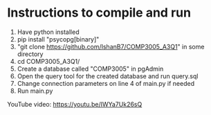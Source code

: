 # Instructions to compile and run
1. Have python installed
2. pip install "psycopg[binary]"
3. "git clone https://github.com/IshanB7/COMP3005_A3Q1" in some directory
4. cd COMP3005_A3Q1/
3. Create a database called "COMP3005" in pgAdmin
4. Open the query tool for the created database and run query.sql
5. Change connection parameters on line 4 of main.py if needed
6. Run main.py

YouTube video: https://youtu.be/IWYa7Uk26sQ